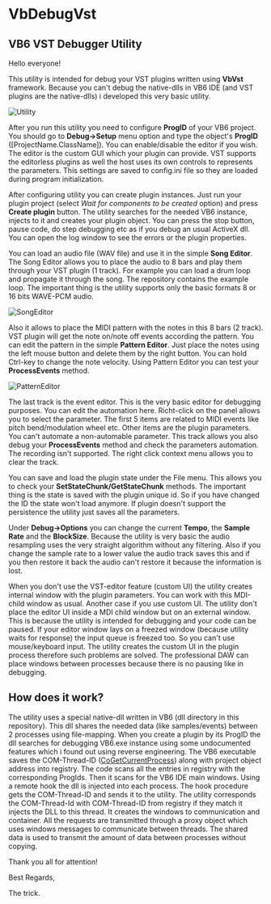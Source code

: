 # VbDebugVst
## VB6 VST Debugger Utility

Hello everyone!

This utility is intended for debug your VST plugins written using **VbVst** framework. 
Because you can't debug the native-dlls in VB6 IDE (and VST plugins are the native-dlls) i developed this very basic utility.

![Utility](resources/utility.png)

After you run this utility you need to configure **ProgID** of your VB6 project. 
You should go to **Debug->Setup** menu option and type the object's **ProgID** (\[ProjectName.ClassName\]). 
You can enable/disable the editor if you wish. The editor is the custom GUI which your plugin can provide. 
VST supports the editorless plugins as well the host uses its own controls to represents the parameters.
This settings are saved to config.ini file so they are loaded during program initialization.

After configuring utility you can create plugin instances. Just run your plugin project (select *Wait for components to be created* option) and press **Create plugin** button.
The utility searches for the needed VB6 instance, injects to it and creates your plugin object. 
You can press the stop button, pause code, do step debugging etc as if you debug an usual ActiveX dll. You can open the log window to see the errors or the plugin properties.

You can load an audio file (WAV file) and use it in the simple **Song Editor**. The Song Editor allows you to place the audio to 8 bars and play them through your VST plugin (1 track). 
For example you can load a drum loop and propagate it through the song. The repository contains the example loop. 
The important thing is the utility supports only the basic formats 8 or 16 bits WAVE-PCM audio.

 ![SongEditor](resources/song_edit.png)

Also it allows to place the MIDI pattern with the notes in this 8 bars (2 track). VST plugin will get the note on/note off events according the pattern. 
You can edit the pattern in the simple **Pattern Editor**. Just place the notes using the left mouse button and delete them by the right button. 
You can hold Ctrl-key to change the note velocity. Using Pattern Editor you can test your **ProcessEvents** method.

 ![PatternEditor](resources/pattern_edit.png)

The last track is the event editor. This is the very basic editor for debugging purposes. You can edit the automation here. Richt-click on the panel allows you to select the parameter.
The first 5 items are related to MIDI events like pitch bend/modulation wheel etc. Other items are the plugin parameters. You can't automate a non-automable parameter.
This track allows you also debug your **ProcessEvents** method and check the parameters automation. The recording isn't supported. 
The right click context menu allows you to clear the track.

You can save and load the plugin state under the File menu. This allows you to check your **SetStateChunk/GetStateChunk** methods. 
The important thing is the state is saved with the plugin unique id. So if you have changed the ID the state won't load anymore. 
If plugin doesn't support the persistence the utility just saves all the parameters.

Under **Debug->Options** you can change the current **Tempo**, the **Sample Rate** and the **BlockSize**. 
Because the utility is very basic the audio resampling uses the very straight algorithm without any filtering. 
Also if you change the sample rate to a lower value the audio track saves this and if you then restore it back the audio can't restore it because the information is lost.

When you don't use the VST-editor feature (custom UI) the utility creates internal window with the plugin parameters. You can work with this MDI-child window as usual. 
Another case if you use custom UI. The utility don't place the editor UI inside a MDI child window but on an external window. 
This is because the utility is intended for debugging and your code can be paused. 
If your editor window lays on a freezed window (because utility waits for response) the input queue is freezed too. So you can't use mouse/keyboard input. 
The utility creates the custom UI in the plugin process therefore such problems are solved. 
The professional DAW can place windows between processes because there is no pausing like in debugging.

## How does it work?

The utility uses a special native-dll written in VB6 (dll directory in this repository). This dll shares the needed data (like samples/events) between 2 processes using file-mapping.
When you create a plugin by its ProgID the dll searches for debugging VB6.exe instance using some undocumented features which i found out using reverse engineering.
The VB6 executable saves the COM-Thread-ID ([CoGetCurrentProcess](https://docs.microsoft.com/en-us/windows/win32/api/combaseapi/nf-combaseapi-cogetcurrentprocess)) along with project object address into registry.
The code scans all the entries in registry with the corresponding ProgIds. Then it scans for the VB6 IDE main windows. Using a remote hook the dll is injected into each process.
The hook procedure gets the COM-Thread-ID and sends it to the utility. The utility corresponds the COM-Thread-Id with COM-Thread-ID from registry if they match it injects the DLL to this thread.
It creates the windows to communication and container. All the requests are transmitted through a proxy object which uses windows messages to communicate between threads.
The shared data is used to transmit the amount of data between processes without copying.

Thank you all for attention!

Best Regards,

The trick.
